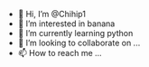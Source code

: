 - 👋 Hi, I’m @Chihip1
- 👀 I’m interested in banana
- 🌱 I’m currently learning python
- 💞️ I’m looking to collaborate on ...
- 📫 How to reach me ...

<!---
Chihip1/Chihip1 is a ✨ special ✨ repository because its `README.md` (this file) appears on your GitHub profile.
You can click the Preview link to take a look at your changes.
--->
